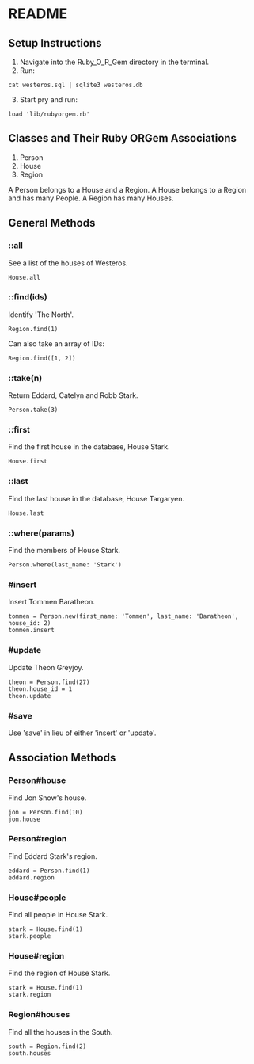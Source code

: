 # README

## Setup Instructions

1. Navigate into the Ruby_O_R_Gem directory in the terminal.
2. Run:
 ```
 cat westeros.sql | sqlite3 westeros.db
 ```
3. Start pry and run:
```
load 'lib/rubyorgem.rb'
```

## Classes and Their Ruby ORGem Associations

1. Person
1. House
1. Region

A Person belongs to a House and a Region.
A House belongs to a Region and has many People.
A Region has many Houses.

## General Methods

### ::all
See a list of the houses of Westeros.
```
House.all
```

### ::find(ids)
Identify 'The North'.
```
Region.find(1)
```
Can also take an array of IDs:
```
Region.find([1, 2])
```

### ::take(n)
Return Eddard, Catelyn and Robb Stark.
```
Person.take(3)
```

### ::first
Find the first house in the database, House Stark.
```
House.first
```

### ::last
Find the last house in the database, House Targaryen.
```
House.last
```

### ::where(params)
Find the members of House Stark.
```
Person.where(last_name: 'Stark')
```

### #insert
Insert Tommen Baratheon.
```
tommen = Person.new(first_name: 'Tommen', last_name: 'Baratheon', house_id: 2)
tommen.insert
```

### #update
Update Theon Greyjoy.
```
theon = Person.find(27)
theon.house_id = 1
theon.update
```

### #save
Use 'save' in lieu of either 'insert' or 'update'.

## Association Methods

### Person#house
Find Jon Snow's house.
```
jon = Person.find(10)
jon.house
```

### Person#region
Find Eddard Stark's region.
```
eddard = Person.find(1)
eddard.region
```

### House#people
Find all people in House Stark.
```
stark = House.find(1)
stark.people
```

### House#region
Find the region of House Stark.
```
stark = House.find(1)
stark.region
```

### Region#houses
Find all the houses in the South.
```
south = Region.find(2)
south.houses
```
